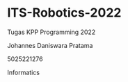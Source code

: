# ITS-Robotics-2022

Tugas KPP Programming 2022

Johannes Daniswara Pratama

5025221276

Informatics
